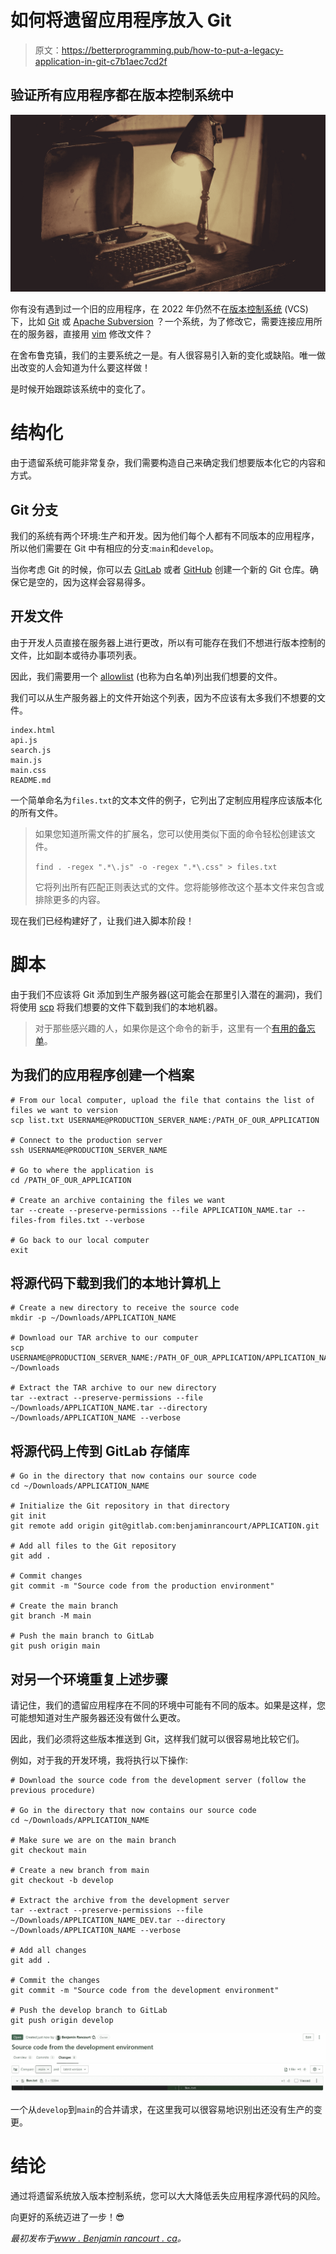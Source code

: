 # 如何将遗留应用程序放入 Git

> 原文：<https://betterprogramming.pub/how-to-put-a-legacy-application-in-git-c7b1aec7cd2f>

## 验证所有应用程序都在版本控制系统中

![](img/956088ea109ff9c7022e539eed00a020.png)

你有没有遇到过一个旧的应用程序，在 2022 年仍然不在[版本控制系统](https://www.atlassian.com/git/tutorials/what-is-version-control) (VCS)下，比如 [Git](https://git-scm.com/) 或 [Apache Subversion](https://subversion.apache.org/) ？一个系统，为了修改它，需要连接应用所在的服务器，直接用 [vim](https://en.wikipedia.org/wiki/Vim_(text_editor)) 修改文件？

在舍布鲁克镇，我们的主要系统之一是。有人很容易引入新的变化或缺陷。唯一做出改变的人会知道为什么要这样做！

是时候开始跟踪该系统中的变化了。

# 结构化

由于遗留系统可能非常复杂，我们需要构造自己来确定我们想要版本化它的内容和方式。

## Git 分支

我们的系统有两个环境:生产和开发。因为他们每个人都有不同版本的应用程序，所以他们需要在 Git 中有相应的分支:`main`和`develop`。

当你考虑 Git 的时候，你可以去 [GitLab](https://about.gitlab.com/) 或者 [GitHub](https://github.com/) 创建一个新的 Git 仓库。确保它是空的，因为这样会容易得多。

## 开发文件

由于开发人员直接在服务器上进行更改，所以有可能存在我们不想进行版本控制的文件，比如副本或待办事项列表。

因此，我们需要用一个 [allowlist](https://en.wikipedia.org/wiki/Whitelist) (也称为白名单)列出我们想要的文件。

我们可以从生产服务器上的文件开始这个列表，因为不应该有太多我们不想要的文件。

```
index.html
api.js
search.js
main.js
main.css
README.md
```

一个简单命名为`files.txt`的文本文件的例子，它列出了定制应用程序应该版本化的所有文件。

> 如果您知道所需文件的扩展名，您可以使用类似下面的命令轻松创建该文件。
> 
> `find . -regex ".*\.js" -o -regex ".*\.css" > files.txt`
> 
> 它将列出所有匹配正则表达式的文件。您将能够修改这个基本文件来包含或排除更多的内容。

现在我们已经构建好了，让我们进入脚本阶段！

# 脚本

由于我们不应该将 Git 添加到生产服务器(这可能会在那里引入潜在的漏洞)，我们将使用 [scp](https://en.wikipedia.org/wiki/Secure_copy_protocol) 将我们想要的文件下载到我们的本地机器。

> 对于那些感兴趣的人，如果你是这个命令的新手，这里有一个[有用的备忘单](https://devhints.io/scp)。

## 为我们的应用程序创建一个档案

```
# From our local computer, upload the file that contains the list of files we want to version
scp list.txt USERNAME@PRODUCTION_SERVER_NAME:/PATH_OF_OUR_APPLICATION

# Connect to the production server
ssh USERNAME@PRODUCTION_SERVER_NAME

# Go to where the application is
cd /PATH_OF_OUR_APPLICATION

# Create an archive containing the files we want
tar --create --preserve-permissions --file APPLICATION_NAME.tar --files-from files.txt --verbose

# Go back to our local computer
exit
```

## 将源代码下载到我们的本地计算机上

```
# Create a new directory to receive the source code
mkdir -p ~/Downloads/APPLICATION_NAME

# Download our TAR archive to our computer
scp USERNAME@PRODUCTION_SERVER_NAME:/PATH_OF_OUR_APPLICATION/APPLICATION_NAME.tar ~/Downloads

# Extract the TAR archive to our new directory
tar --extract --preserve-permissions --file ~/Downloads/APPLICATION_NAME.tar --directory ~/Downloads/APPLICATION_NAME --verbose
```

## 将源代码上传到 GitLab 存储库

```
# Go in the directory that now contains our source code
cd ~/Downloads/APPLICATION_NAME

# Initialize the Git repository in that directory
git init
git remote add origin git@gitlab.com:benjaminrancourt/APPLICATION.git

# Add all files to the Git repository
git add .

# Commit changes
git commit -m "Source code from the production environment"

# Create the main branch
git branch -M main

# Push the main branch to GitLab
git push origin main
```

## 对另一个环境重复上述步骤

请记住，我们的遗留应用程序在不同的环境中可能有不同的版本。如果是这样，您可能想知道对生产服务器还没有做什么更改。

因此，我们必须将这些版本推送到 Git，这样我们就可以很容易地比较它们。

例如，对于我的开发环境，我将执行以下操作:

```
# Download the source code from the development server (follow the previous procedure)

# Go in the directory that now contains our source code
cd ~/Downloads/APPLICATION_NAME

# Make sure we are on the main branch
git checkout main

# Create a new branch from main
git checkout -b develop

# Extract the archive from the development server 
tar --extract --preserve-permissions --file ~/Downloads/APPLICATION_NAME_DEV.tar --directory ~/Downloads/APPLICATION_NAME --verbose

# Add all changes
git add .

# Commit the changes
git commit -m "Source code from the development environment"

# Push the develop branch to GitLab
git push origin develop
```

![](img/8d2a0c81b5fe80533abd6e84dc91bfe4.png)

一个从`develop`到`main`的合并请求，在这里我可以很容易地识别出还没有生产的变更。

# 结论

通过将遗留系统放入版本控制系统，您可以大大降低丢失应用程序源代码的风险。

向更好的系统迈进了一步！😎

*最初发布于*[*www . Benjamin rancourt . ca*](https://www.benjaminrancourt.ca/how-to-put-a-legacy-application-into-git/)*。*